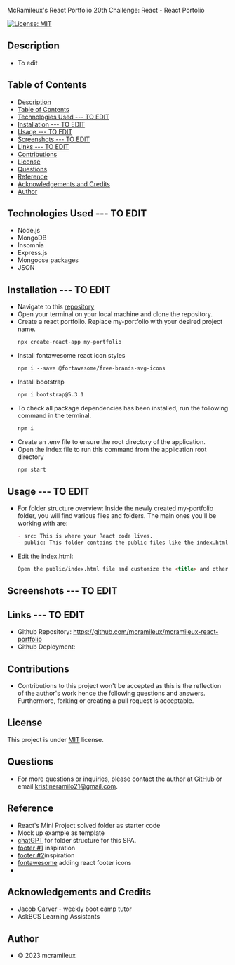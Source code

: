McRamileux's React Portfolio
20th Challenge: React - React Portolio

[![License: MIT](https://img.shields.io/badge/License-MIT-blue.svg)](https://opensource.org/licenses/MIT)

## Description
- To edit

## Table of Contents
- [Description](#description)
- [Table of Contents](#table-of-contents)
- [Technologies Used --- TO EDIT](#technologies-used-----to-edit)
- [Installation --- TO EDIT](#installation-----to-edit)
- [Usage --- TO EDIT](#usage-----to-edit)
- [Screenshots --- TO EDIT](#screenshots-----to-edit)
- [Links --- TO EDIT](#links-----to-edit)
- [Contributions](#contributions)
- [License](#license)
- [Questions](#questions)
- [Reference](#reference)
- [Acknowledgements and Credits](#acknowledgements-and-credits)
- [Author](#author)

## Technologies Used --- TO EDIT
- Node.js
- MongoDB
- Insomnia
- Express.js
- Mongoose packages
- JSON

## Installation --- TO EDIT
- Navigate to this [repository](https://github.com/mcramileux/mcramileux-react-portfolio)
- Open your terminal on your local machine and clone the repository.
- Create a react portfolio. Replace my-portfolio with your desired project name.
  ```md
  npx create-react-app my-portfolio
  ```
- Install fontawesome react icon styles
  ```md
  npm i --save @fortawesome/free-brands-svg-icons
  ```
- Install bootstrap
  ```md
  npm i bootstrap@5.3.1
  ```
- To check all package dependencies has been installed, run the following command in the terminal.
  ```md
  npm i 
  ```
- Create an .env file to ensure the root directory of the application.
- Open the index file to run this command from the application root directory
  ```md 
  npm start
  ```

## Usage --- TO EDIT
- For folder structure overview: Inside the newly created my-portfolio folder, you will find various files and folders. The main ones you'll be working with are:
  ```md
  - src: This is where your React code lives.
  - public: This folder contains the public files like the index.html.
  ```
- Edit the index.html:
  ```md
  Open the public/index.html file and customize the <title> and other metadata according to your portfolio's name and description.
  ```


## Screenshots --- TO EDIT


## Links --- TO EDIT
- Github Repository: https://github.com/mcramileux/mcramileux-react-portfolio
- Github Deployment:

## Contributions
* Contributions to this project won't be accepted as this is the reflection of the author's work hence the following questions and answers. Furthermore, forking or creating a pull request is acceptable.

## License
This project is under [MIT](https://choosealicense.com/licenses/mit/) license.

## Questions
* For more questions or inquiries, please contact the author at [GitHub](https://github.com/mcramileux) or email kristineramilo21@gmail.com.

## Reference
- React's Mini Project solved folder as starter code
- Mock up example as template
- [chatGPT](https://chat.openai.com/c/778c407f-0bc5-4741-88e6-38b23fd93f2c) for folder structure for this SPA.
- [footer #1](https://github.com/jjocelynn/React-Portfolio) inspiration
- [footer #2](https://github.com/robinsonfdossantos/Portfolio-REACT)inspiration
- [fontawesome](https://fontawesome.com/docs/web/use-with/react/add-icons) adding react footer icons
-  

## Acknowledgements and Credits
- Jacob Carver - weekly boot camp tutor
- AskBCS Learning Assistants
  
## Author
- © 2023 mcramileux 